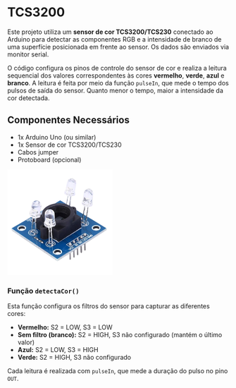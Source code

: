 # TCS3200

Este projeto utiliza um **sensor de cor TCS3200/TCS230** conectado ao Arduino para detectar as componentes RGB e a intensidade de branco de uma superfície posicionada em frente ao sensor. Os dados são enviados via monitor serial.

O código configura os pinos de controle do sensor de cor e realiza a leitura sequencial dos valores correspondentes às cores **vermelho**, **verde**, **azul** e **branco**. A leitura é feita por meio da função `pulseIn`, que mede o tempo dos pulsos de saída do sensor. Quanto menor o tempo, maior a intensidade da cor detectada.

## Componentes Necessários

- 1x Arduino Uno (ou similar)
- 1x Sensor de cor TCS3200/TCS230
- Cabos jumper
- Protoboard (opcional)

![image.png](image.png)

### Função `detectaCor()`

Esta função configura os filtros do sensor para capturar as diferentes cores:

- **Vermelho:** S2 = LOW, S3 = LOW
- **Sem filtro (branco):** S2 = HIGH, S3 não configurado (mantém o último valor)
- **Azul:** S2 = LOW, S3 = HIGH
- **Verde:** S2 = HIGH, S3 não configurado

Cada leitura é realizada com `pulseIn`, que mede a duração do pulso no pino `OUT`.